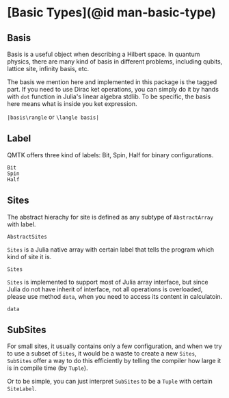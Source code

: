 # [Basic Types](@id man-basic-type)

## Basis

Basis is a useful object when describing a Hilbert space. In quantum physics, there are many kind of basis in different problems, including qubits, lattice site, infinity basis, etc.

The basis we mention here and implemented in this package is the tagged part. If you need to use Dirac ket operations, you can simply do it by hands with `dot` function in Julia's linear algebra stdlib. To be specific, the basis here means what is inside you ket expression.

``|basis\rangle`` or ``\langle basis|``

## Label

QMTK offers three kind of labels: Bit, Spin, Half for binary configurations.

```@docs
Bit
Spin
Half
```

## Sites

The abstract hierachy for site is defined as any subtype of `AbstractArray` with label.

```@docs
AbstractSites
```

`Sites` is a Julia native array with certain label that tells the program which kind of site it is.

```@docs
Sites
```

`Sites` is implemented to support most of Julia array interface, but since Julia do not have inherit of interface,
not all operations is overloaded, please use method `data`, when you need to access its content in calculatoin.

```@docs
data
```

## SubSites

For small sites, it usually contains only a few configuration, and when we try to use a subset of `Sites`, it would be a waste to create a new `Sites`, `SubSites` offer a way to do this efficiently by telling the compiler how large it is in compile time (by `Tuple`).

Or to be simple, you can just interpret `SubSites` to be a `Tuple` with certain `SiteLabel`.
